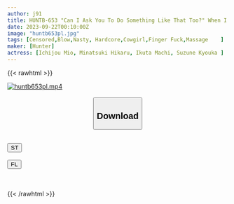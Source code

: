 ```yaml
---
author: j91
title: HUNTB-653 "Can I Ask You To Do Something Like That Too?" When I Treated A Beautiful Woman Who Visited The Chiropractor Where I Work, She Was Super Rejected...
date: 2023-09-22T00:10:00Z
image: "huntb653pl.jpg"
tags: [Censored,Blow,Nasty, Hardcore,Cowgirl,Finger Fuck,Massage	]
maker: [Hunter]
actress: [Ichijou Mio, Minatsuki Hikaru, Ikuta Machi, Suzune Kyouka ]
---
```



{{< rawhtml >}}

<div class="video" data-videoid="LJ9b6kolmOCRXA4">
    <a href="javascript:;">
        <img src="https://my.j91.asia/posts/huntb653pl/huntb653pl.jpg" width="WIDTH" height="HEIGHT" alt="huntb653pl.mp4" loading="lazy">
    </a>
</div>

<script type="text/javascript" src="https://j91.asia/asset/on-demand-st.js"></script>

<br>
  <link rel="stylesheet" href="https://j91.asia/asset/bs5.css">
  
  <center>
  <button class="btn btn-primary" type="button" data-bs-toggle="collapse" data-bs-target=".multi-collapse" aria-expanded="false" aria-controls="multiCollapseExample1 multiCollapseExample2"><h2>Download</h2></button></center>
</p>
<div class="row">
  <div class="col">
    <div class="collapse multi-collapse" id="multiCollapseExample1">
      <div class="card card-body">
	      	      <br>
<div class="buttons">  
<a href="https://streamtape.to/v/LJ9b6kolmOCRXA4"><button class="btn-hover color-3"><i class="fa fa-download"></i> ST</button></a></div>
    </div>
  </div>
</div>
  <div class="col">
    <div class="collapse multi-collapse" id="multiCollapseExample2">
      <div class="card card-body">
	      <br>
<div class="buttons">
    <a href="https://filelions.online/f/eheubygss5tl"><button class="btn-hover color-9"><i class="fa fa-download"></i> FL</button></a></div>
<br><br>
      </div>
    </div>
  </div>
</div>

{{< /rawhtml >}}
